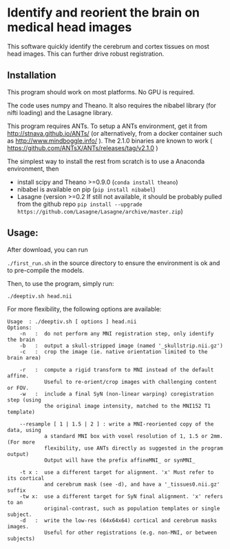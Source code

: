 # Identify and reorient the brain on medical head images

This software quickly identify the cerebrum and cortex tissues on most head images.
This can further drive robust registration.

## Installation

This program should work on most platforms. No GPU is required.

The code uses numpy and Theano. It also requires the nibabel library (for nifti loading) and the Lasagne library.

This program requires ANTs. To setup a ANTs environment, get it from http://stnava.github.io/ANTs/ (or alternatively, from a docker container such as http://www.mindboggle.info/ ). The 2.1.0 binaries are known to work ( https://github.com/ANTsX/ANTs/releases/tag/v2.1.0 )

The simplest way to install the rest from scratch is to use a Anaconda environment, then
* install scipy and Theano >=0.9.0 (`conda install theano`)
* nibabel is available on pip (`pip install nibabel`)
* Lasagne (version >=0.2 If still not available, it should be probably pulled from the github repo `pip install --upgrade https://github.com/Lasagne/Lasagne/archive/master.zip`)


## Usage:
After download, you can run

`./first_run.sh` in the source directory to ensure the environment is ok and to pre-compile the models.

Then, to use the program, simply run:

`./deeptiv.sh head.nii`

For more flexibility, the following options are available:

```
Usage  : ./deeptiv.sh [ options ] head.nii
Options: 
    -n   :  do not perform any MNI registration step, only identify the brain
    -b   :  output a skull-stripped image (named '_skullstrip.nii.gz')
    -c   :  crop the image (ie. native orientation limited to the brain area)

    -r   :  compute a rigid transform to MNI instead of the default affine.
            Useful to re-orient/crop images with challenging content or FOV.
    -w   :  include a final SyN (non-linear warping) coregistration step (using
            the original image intensity, matched to the MNI152 T1 template)

    --resample [ 1 | 1.5 | 2 ] : write a MNI-reoriented copy of the data, using
            a standard MNI box with voxel resolution of 1, 1.5 or 2mm. (For more
            flexibility, use ANTs directly as suggested in the program output)
            Output will have the prefix affineMNI_ or synMNI_

    -t x :  use a different target for alignment. 'x' Must refer to its cortical
            and cerebrum mask (see -d), and have a '_tissues0.nii.gz' suffix
    -tw x:  use a different target for SyN final alignment. 'x' refers to an
            original-contrast, such as population templates or single subject.
    -d   :  write the low-res (64x64x64) cortical and cerebrum masks images.
            Useful for other registrations (e.g. non-MNI, or between subjects)
```
